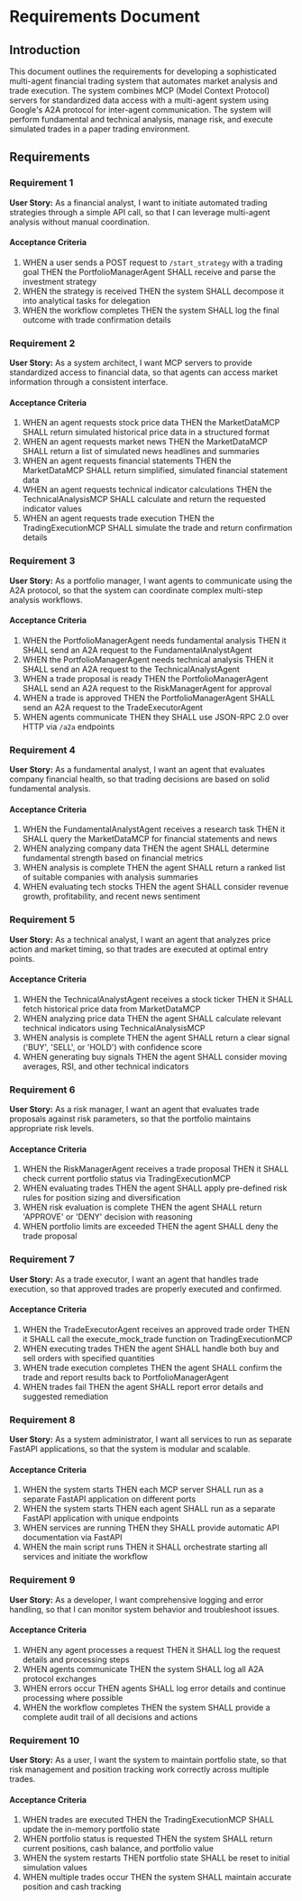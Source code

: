# Requirements Document

## Introduction

This document outlines the requirements for developing a sophisticated multi-agent financial trading system that automates market analysis and trade execution. The system combines MCP (Model Context Protocol) servers for standardized data access with a multi-agent system using Google's A2A protocol for inter-agent communication. The system will perform fundamental and technical analysis, manage risk, and execute simulated trades in a paper trading environment.

## Requirements

### Requirement 1

**User Story:** As a financial analyst, I want to initiate automated trading strategies through a simple API call, so that I can leverage multi-agent analysis without manual coordination.

#### Acceptance Criteria

1. WHEN a user sends a POST request to `/start_strategy` with a trading goal THEN the PortfolioManagerAgent SHALL receive and parse the investment strategy
2. WHEN the strategy is received THEN the system SHALL decompose it into analytical tasks for delegation
3. WHEN the workflow completes THEN the system SHALL log the final outcome with trade confirmation details

### Requirement 2

**User Story:** As a system architect, I want MCP servers to provide standardized access to financial data, so that agents can access market information through a consistent interface.

#### Acceptance Criteria

1. WHEN an agent requests stock price data THEN the MarketDataMCP SHALL return simulated historical price data in a structured format
2. WHEN an agent requests market news THEN the MarketDataMCP SHALL return a list of simulated news headlines and summaries
3. WHEN an agent requests financial statements THEN the MarketDataMCP SHALL return simplified, simulated financial statement data
4. WHEN an agent requests technical indicator calculations THEN the TechnicalAnalysisMCP SHALL calculate and return the requested indicator values
5. WHEN an agent requests trade execution THEN the TradingExecutionMCP SHALL simulate the trade and return confirmation details

### Requirement 3

**User Story:** As a portfolio manager, I want agents to communicate using the A2A protocol, so that the system can coordinate complex multi-step analysis workflows.

#### Acceptance Criteria

1. WHEN the PortfolioManagerAgent needs fundamental analysis THEN it SHALL send an A2A request to the FundamentalAnalystAgent
2. WHEN the PortfolioManagerAgent needs technical analysis THEN it SHALL send an A2A request to the TechnicalAnalystAgent
3. WHEN a trade proposal is ready THEN the PortfolioManagerAgent SHALL send an A2A request to the RiskManagerAgent for approval
4. WHEN a trade is approved THEN the PortfolioManagerAgent SHALL send an A2A request to the TradeExecutorAgent
5. WHEN agents communicate THEN they SHALL use JSON-RPC 2.0 over HTTP via `/a2a` endpoints

### Requirement 4

**User Story:** As a fundamental analyst, I want an agent that evaluates company financial health, so that trading decisions are based on solid fundamental analysis.

#### Acceptance Criteria

1. WHEN the FundamentalAnalystAgent receives a research task THEN it SHALL query the MarketDataMCP for financial statements and news
2. WHEN analyzing company data THEN the agent SHALL determine fundamental strength based on financial metrics
3. WHEN analysis is complete THEN the agent SHALL return a ranked list of suitable companies with analysis summaries
4. WHEN evaluating tech stocks THEN the agent SHALL consider revenue growth, profitability, and recent news sentiment

### Requirement 5

**User Story:** As a technical analyst, I want an agent that analyzes price action and market timing, so that trades are executed at optimal entry points.

#### Acceptance Criteria

1. WHEN the TechnicalAnalystAgent receives a stock ticker THEN it SHALL fetch historical price data from MarketDataMCP
2. WHEN analyzing price data THEN the agent SHALL calculate relevant technical indicators using TechnicalAnalysisMCP
3. WHEN analysis is complete THEN the agent SHALL return a clear signal ('BUY', 'SELL', or 'HOLD') with confidence score
4. WHEN generating buy signals THEN the agent SHALL consider moving averages, RSI, and other technical indicators

### Requirement 6

**User Story:** As a risk manager, I want an agent that evaluates trade proposals against risk parameters, so that the portfolio maintains appropriate risk levels.

#### Acceptance Criteria

1. WHEN the RiskManagerAgent receives a trade proposal THEN it SHALL check current portfolio status via TradingExecutionMCP
2. WHEN evaluating trades THEN the agent SHALL apply pre-defined risk rules for position sizing and diversification
3. WHEN risk evaluation is complete THEN the agent SHALL return 'APPROVE' or 'DENY' decision with reasoning
4. WHEN portfolio limits are exceeded THEN the agent SHALL deny the trade proposal

### Requirement 7

**User Story:** As a trade executor, I want an agent that handles trade execution, so that approved trades are properly executed and confirmed.

#### Acceptance Criteria

1. WHEN the TradeExecutorAgent receives an approved trade order THEN it SHALL call the execute_mock_trade function on TradingExecutionMCP
2. WHEN executing trades THEN the agent SHALL handle both buy and sell orders with specified quantities
3. WHEN trade execution completes THEN the agent SHALL confirm the trade and report results back to PortfolioManagerAgent
4. WHEN trades fail THEN the agent SHALL report error details and suggested remediation

### Requirement 8

**User Story:** As a system administrator, I want all services to run as separate FastAPI applications, so that the system is modular and scalable.

#### Acceptance Criteria

1. WHEN the system starts THEN each MCP server SHALL run as a separate FastAPI application on different ports
2. WHEN the system starts THEN each agent SHALL run as a separate FastAPI application with unique endpoints
3. WHEN services are running THEN they SHALL provide automatic API documentation via FastAPI
4. WHEN the main script runs THEN it SHALL orchestrate starting all services and initiate the workflow

### Requirement 9

**User Story:** As a developer, I want comprehensive logging and error handling, so that I can monitor system behavior and troubleshoot issues.

#### Acceptance Criteria

1. WHEN any agent processes a request THEN it SHALL log the request details and processing steps
2. WHEN agents communicate THEN the system SHALL log all A2A protocol exchanges
3. WHEN errors occur THEN agents SHALL log error details and continue processing where possible
4. WHEN the workflow completes THEN the system SHALL provide a complete audit trail of all decisions and actions

### Requirement 10

**User Story:** As a user, I want the system to maintain portfolio state, so that risk management and position tracking work correctly across multiple trades.

#### Acceptance Criteria

1. WHEN trades are executed THEN the TradingExecutionMCP SHALL update the in-memory portfolio state
2. WHEN portfolio status is requested THEN the system SHALL return current positions, cash balance, and portfolio value
3. WHEN the system restarts THEN portfolio state SHALL be reset to initial simulation values
4. WHEN multiple trades occur THEN the system SHALL maintain accurate position and cash tracking